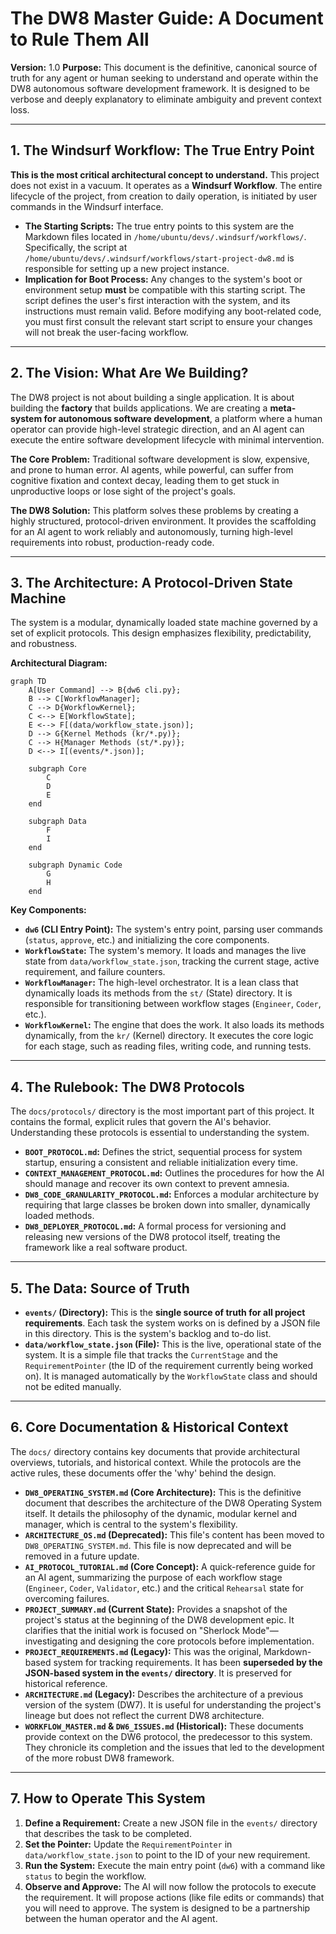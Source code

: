 # The DW8 Master Guide: A Document to Rule Them All

**Version:** 1.0
**Purpose:** This document is the definitive, canonical source of truth for any agent or human seeking to understand and operate within the DW8 autonomous software development framework. It is designed to be verbose and deeply explanatory to eliminate ambiguity and prevent context loss.

---

## 1. The Windsurf Workflow: The True Entry Point

**This is the most critical architectural concept to understand.** This project does not exist in a vacuum. It operates as a **Windsurf Workflow**. The entire lifecycle of the project, from creation to daily operation, is initiated by user commands in the Windsurf interface.

* **The Starting Scripts:** The true entry points to this system are the Markdown files located in `/home/ubuntu/devs/.windsurf/workflows/`. Specifically, the script at `/home/ubuntu/devs/.windsurf/workflows/start-project-dw8.md` is responsible for setting up a new project instance.
* **Implication for Boot Process:** Any changes to the system's boot or environment setup **must** be compatible with this starting script. The script defines the user's first interaction with the system, and its instructions must remain valid. Before modifying any boot-related code, you must first consult the relevant start script to ensure your changes will not break the user-facing workflow.

---

## 2. The Vision: What Are We Building?

The DW8 project is not about building a single application. It is about building the **factory** that builds applications. We are creating a **meta-system for autonomous software development**, a platform where a human operator can provide high-level strategic direction, and an AI agent can execute the entire software development lifecycle with minimal intervention.

**The Core Problem:** Traditional software development is slow, expensive, and prone to human error. AI agents, while powerful, can suffer from cognitive fixation and context decay, leading them to get stuck in unproductive loops or lose sight of the project's goals.

**The DW8 Solution:** This platform solves these problems by creating a highly structured, protocol-driven environment. It provides the scaffolding for an AI agent to work reliably and autonomously, turning high-level requirements into robust, production-ready code.

---

## 3. The Architecture: A Protocol-Driven State Machine

The system is a modular, dynamically loaded state machine governed by a set of explicit protocols. This design emphasizes flexibility, predictability, and robustness.

**Architectural Diagram:**

```mermaid
graph TD
    A[User Command] --> B{dw6 cli.py};
    B --> C[WorkflowManager];
    C --> D{WorkflowKernel};
    C <--> E[WorkflowState];
    E <--> F[(data/workflow_state.json)];
    D --> G{Kernel Methods (kr/*.py)};
    C --> H{Manager Methods (st/*.py)};
    D <--> I[(events/*.json)];

    subgraph Core
        C
        D
        E
    end

    subgraph Data
        F
        I
    end

    subgraph Dynamic Code
        G
        H
    end
```

**Key Components:**

* **`dw6` (CLI Entry Point):** The system's entry point, parsing user commands (`status`, `approve`, etc.) and initializing the core components.
* **`WorkflowState`:** The system's memory. It loads and manages the live state from `data/workflow_state.json`, tracking the current stage, active requirement, and failure counters.
* **`WorkflowManager`:** The high-level orchestrator. It is a lean class that dynamically loads its methods from the `st/` (State) directory. It is responsible for transitioning between workflow stages (`Engineer`, `Coder`, etc.).
* **`WorkflowKernel`:** The engine that does the work. It also loads its methods dynamically, from the `kr/` (Kernel) directory. It executes the core logic for each stage, such as reading files, writing code, and running tests.

---

## 4. The Rulebook: The DW8 Protocols

The `docs/protocols/` directory is the most important part of this project. It contains the formal, explicit rules that govern the AI's behavior. Understanding these protocols is essential to understanding the system.

* **`BOOT_PROTOCOL.md`:** Defines the strict, sequential process for system startup, ensuring a consistent and reliable initialization every time.
* **`CONTEXT_MANAGEMENT_PROTOCOL.md`:** Outlines the procedures for how the AI should manage and recover its own context to prevent amnesia.
* **`DW8_CODE_GRANULARITY_PROTOCOL.md`:** Enforces a modular architecture by requiring that large classes be broken down into smaller, dynamically loaded methods.
* **`DW8_DEPLOYER_PROTOCOL.md`:** A formal process for versioning and releasing new versions of the DW8 protocol itself, treating the framework like a real software product.

---

## 5. The Data: Source of Truth

* **`events/` (Directory):** This is the **single source of truth for all project requirements**. Each task the system works on is defined by a JSON file in this directory. This is the system's backlog and to-do list.
* **`data/workflow_state.json` (File):** This is the live, operational state of the system. It is a simple file that tracks the `CurrentStage` and the `RequirementPointer` (the ID of the requirement currently being worked on). It is managed automatically by the `WorkflowState` class and should not be edited manually.

---

## 6. Core Documentation & Historical Context

The `docs/` directory contains key documents that provide architectural overviews, tutorials, and historical context. While the protocols are the active rules, these documents offer the 'why' behind the design.

* **`DW8_OPERATING_SYSTEM.md` (Core Architecture):** This is the definitive document that describes the architecture of the DW8 Operating System itself. It details the philosophy of the dynamic, modular kernel and manager, which is central to the system's flexibility.
* **`ARCHITECTURE_OS.md` (Deprecated):** This file's content has been moved to `DW8_OPERATING_SYSTEM.md`. This file is now deprecated and will be removed in a future update.
* **`AI_PROTOCOL_TUTORIAL.md` (Core Concept):** A quick-reference guide for an AI agent, summarizing the purpose of each workflow stage (`Engineer`, `Coder`, `Validator`, etc.) and the critical `Rehearsal` state for overcoming failures.
* **`PROJECT_SUMMARY.md` (Current State):** Provides a snapshot of the project's status at the beginning of the DW8 development epic. It clarifies that the initial work is focused on "Sherlock Mode"—investigating and designing the core protocols before implementation.
* **`PROJECT_REQUIREMENTS.md` (Legacy):** This was the original, Markdown-based system for tracking requirements. It has been **superseded by the JSON-based system in the `events/` directory**. It is preserved for historical reference.
* **`ARCHITECTURE.md` (Legacy):** Describes the architecture of a previous version of the system (DW7). It is useful for understanding the project's lineage but does not reflect the current DW8 architecture.
* **`WORKFLOW_MASTER.md` & `DW6_ISSUES.md` (Historical):** These documents provide context on the DW6 protocol, the predecessor to this system. They chronicle its completion and the issues that led to the development of the more robust DW8 framework.

---

## 7. How to Operate This System

1. **Define a Requirement:** Create a new JSON file in the `events/` directory that describes the task to be completed.
2. **Set the Pointer:** Update the `RequirementPointer` in `data/workflow_state.json` to point to the ID of your new requirement.
3. **Run the System:** Execute the main entry point (`dw6`) with a command like `status` to begin the workflow.
4. **Observe and Approve:** The AI will now follow the protocols to execute the requirement. It will propose actions (like file edits or commands) that you will need to approve. The system is designed to be a partnership between the human operator and the AI agent.
